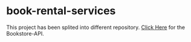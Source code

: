 # book-rental-services
This project has been splited into different repository. <a href="https://github.com/cdngouma/bookstore-api" target='_blank'>Click Here</a> for the Bookstore-API.
